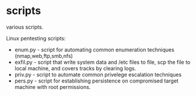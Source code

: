 # scripts
various scripts.

Linux pentesting scripts:
- enum.py - script for automating common enumeration techniques (nmap,web,ftp,smb,nfs)
- exfil.py - script that write system data and /etc files to file, scp the file to local machine, and covers tracks by clearing logs.
- priv.py - script to automate common privelege escalation techniques
- pers.py - script for establishing persistence on compromised target machine with root permissions.
